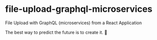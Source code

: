 # file-upload-graphql-microservices

File Upload with GraphQL (microservices) from a React Application

<!-- INSPIRATIONAL_QUOTE_START -->
The best way to predict the future is to create it.
👻
<!-- INSPIRATIONAL_QUOTE_END -->
